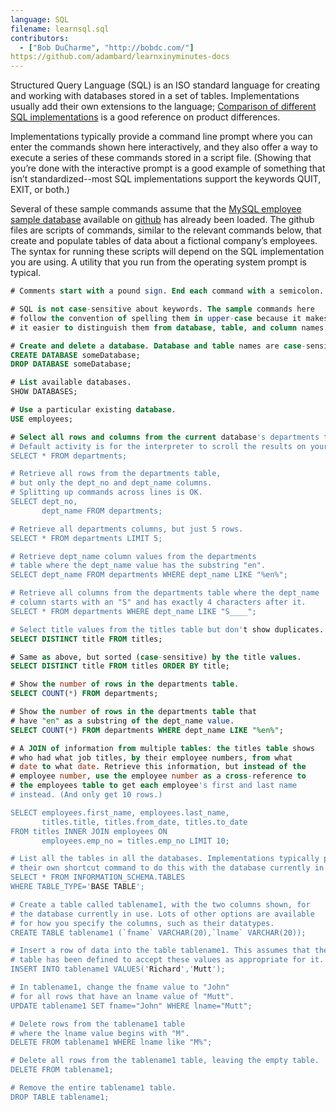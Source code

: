 ```yaml
---
language: SQL
filename: learnsql.sql
contributors:
  - ["Bob DuCharme", "http://bobdc.com/"]
https://github.com/adambard/learnxinyminutes-docs
---
```


Structured Query Language (SQL) is an ISO standard language for creating and working with databases stored in a set of tables. Implementations usually add their own extensions to the language; [Comparison of different SQL implementations](http://troels.arvin.dk/db/rdbms/) is a good reference on product differences.

Implementations typically provide a command line prompt where you can enter the commands shown here interactively, and they also offer a way to execute a series of these commands stored in a script file.  (Showing that you’re done with the interactive prompt is a good example of something that isn’t standardized--most SQL implementations support the keywords QUIT, EXIT, or both.)

Several of these sample commands assume that the [MySQL employee sample database](https://dev.mysql.com/doc/employee/en/) available on [github](https://github.com/datacharmer/test_db) has already been loaded. The github files are scripts of commands, similar to the relevant commands below, that create and populate tables of data about a fictional company’s employees. The syntax for running these scripts will depend on the SQL implementation you are using. A utility that you run from the operating system prompt is typical. 


```sql
# Comments start with a pound sign. End each command with a semicolon.

# SQL is not case-sensitive about keywords. The sample commands here
# follow the convention of spelling them in upper-case because it makes 
# it easier to distinguish them from database, table, and column names.

# Create and delete a database. Database and table names are case-sensitive.
CREATE DATABASE someDatabase;
DROP DATABASE someDatabase;

# List available databases.
SHOW DATABASES;

# Use a particular existing database. 
USE employees;    

# Select all rows and columns from the current database's departments table.
# Default activity is for the interpreter to scroll the results on your screen. 
SELECT * FROM departments;

# Retrieve all rows from the departments table, 
# but only the dept_no and dept_name columns. 
# Splitting up commands across lines is OK.
SELECT dept_no,
       dept_name FROM departments;

# Retrieve all departments columns, but just 5 rows. 
SELECT * FROM departments LIMIT 5;

# Retrieve dept_name column values from the departments
# table where the dept_name value has the substring "en". 
SELECT dept_name FROM departments WHERE dept_name LIKE "%en%";

# Retrieve all columns from the departments table where the dept_name
# column starts with an "S" and has exactly 4 characters after it. 
SELECT * FROM departments WHERE dept_name LIKE "S____";

# Select title values from the titles table but don't show duplicates.
SELECT DISTINCT title FROM titles;

# Same as above, but sorted (case-sensitive) by the title values. 
SELECT DISTINCT title FROM titles ORDER BY title;

# Show the number of rows in the departments table.
SELECT COUNT(*) FROM departments;

# Show the number of rows in the departments table that
# have "en" as a substring of the dept_name value. 
SELECT COUNT(*) FROM departments WHERE dept_name LIKE "%en%";

# A JOIN of information from multiple tables: the titles table shows 
# who had what job titles, by their employee numbers, from what 
# date to what date. Retrieve this information, but instead of the
# employee number, use the employee number as a cross-reference to 
# the employees table to get each employee's first and last name
# instead. (And only get 10 rows.)

SELECT employees.first_name, employees.last_name,
       titles.title, titles.from_date, titles.to_date
FROM titles INNER JOIN employees ON
       employees.emp_no = titles.emp_no LIMIT 10;

# List all the tables in all the databases. Implementations typically provide
# their own shortcut command to do this with the database currently in use.
SELECT * FROM INFORMATION_SCHEMA.TABLES
WHERE TABLE_TYPE='BASE TABLE';

# Create a table called tablename1, with the two columns shown, for
# the database currently in use. Lots of other options are available
# for how you specify the columns, such as their datatypes.
CREATE TABLE tablename1 (`fname` VARCHAR(20),`lname` VARCHAR(20));

# Insert a row of data into the table tablename1. This assumes that the 
# table has been defined to accept these values as appropriate for it. 
INSERT INTO tablename1 VALUES('Richard','Mutt');

# In tablename1, change the fname value to "John"
# for all rows that have an lname value of "Mutt". 
UPDATE tablename1 SET fname="John" WHERE lname="Mutt";

# Delete rows from the tablename1 table
# where the lname value begins with "M".
DELETE FROM tablename1 WHERE lname like "M%";

# Delete all rows from the tablename1 table, leaving the empty table.
DELETE FROM tablename1;

# Remove the entire tablename1 table. 
DROP TABLE tablename1;
```
